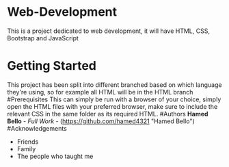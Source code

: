 # Web-Development
This is a project dedicated to web development, it will have HTML, CSS, Bootstrap and JavaScript
# Getting Started
This project has been split into different branched based on which language they're using, so for example all HTML will be in the HTML branch
#Prerequisites
This can simply be run with a browser of your choice, simply open the HTML files with your preferred browser,
make sure to include the relevant CSS in the same folder as its required HTML.
#Authors
**Hamed Bello** - *Full Work* - (https://github.com/hamed4321 "Hamed Bello")
#Acknowledgements
* Friends
* Family
* The people who taught me
